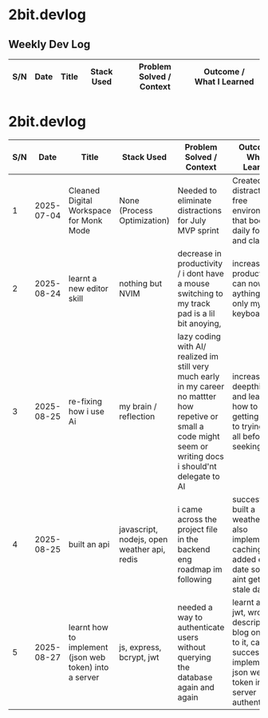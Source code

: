 # 2bit.devlog

## Weekly Dev Log

| S/N | Date | Title | Stack Used | Problem Solved / Context | Outcome / What I Learned |
|---|---|---|---|---|---|
# 2bit.devlog

| S/N | Date       | Title                                   | Stack Used                                  | Problem Solved / Context                                                                                                                                          | Outcome / What I Learned                                                                                      |
| --- | ---------- | --------------------------------------- | ------------------------------------------- | ----------------------------------------------------------------------------------------------------------------------------------------------------------------- | ------------------------------------------------------------------------------------------------------------- |
| 1   | 2025-07-04 | Cleaned Digital Workspace for Monk Mode | None (Process Optimization)                 | Needed to eliminate distractions for July MVP sprint                                                                                                              | Created a distraction-free environment that boosted daily focus and clarity                                   |
| 2   | 2025-08-24 | learnt a new editor skill               | nothing but NVIM                            | decrease in productivity / i dont have a mouse switching to my track pad is a lil bit anoying,                                                                    | increase in productivity / can now edit aything with only my keyboard                                         |
| 3   | 2025-08-25 | re-fixing how i use Ai                  | my brain / reflection                       | lazy coding with AI/ realized im still very much early in my career no mattter how repetive or small a code might seem or writing docs i should'nt delegate to AI | increase in deepthink and learning how to write / getting used to trying my all before seeking aid            |
| 4   | 2025-08-25 | built an api                            | javascript, nodejs, open weather api, redis | i came across the project file in the backend eng roadmap im following                                                                                            | succesfully built a weather api, also implemented caching + added expiry date so user aint getting stale data |
| 5 | 2025-08-27 | learnt how to implement (json web token) into a server | js, express, bcrypt, jwt | needed a way to authenticate users without querying the database again and again | learnt about jwt, wrote a descriptive blog on intro to it, can now successfully implement json web token into server authentication |
